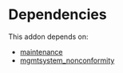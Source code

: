 # Dependencies

This addon depends on:

- [maintenance](https://github.com/bringout/oca-ocb-vertical-industry)
- [mgmtsystem_nonconformity](https://github.com/bringout/oca-technical)
